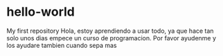 # hello-world
My first repository 
Hola, estoy aprendiendo a usar todo, ya que hace tan solo unos dias empece un curso de programacion. 
Por favor ayudenme y los ayudare tambien cuando sepa mas
